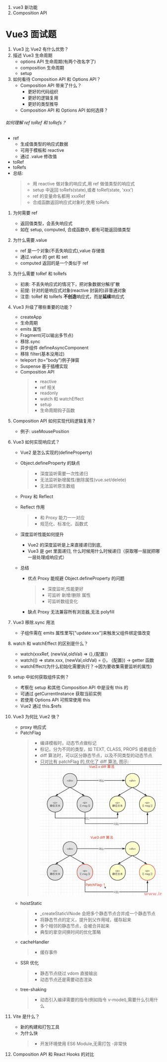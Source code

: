 1. vue3 新功能
2. Composition API

# Vue3 面试题

1. Vue3 比 Vue2 有什么优势？
2. 描述 Vue3 生命周期
   - options API 生命周期(有两个改名字了)
   - composition 生命周期
   - setup
3. 如何看待 Composition API 和 Options API？
   - Composition API 带来了什么？
     - 更好的代码组织
     - 更好的逻辑复用
     - 更好的类型推导
   - Composition API 和 Options API 如何选择？

###### 如何理解 ref toRef 和 toRefs？

- ref
  - 生成值类型的响应式数据
  - 可用于模板和 reactive
  - 通过 .value 修改值
- toRef
- toRefs
- 总结:
  > - 用 reactive 做对象的响应式,用 ref 做值类型的响应式
  > - setup 中返回 toRefs(state),或者 toRef(state, 'xxx')
  > - ref 的变量命名都用 xxxRef
  > - 合成函数返回响应式对象时,使用 toRefs

1. 为何需要 ref

   - 返回值类型，会丢失响应式
   - 如在 setup, computed, 合成函数中, 都有可能返回值类型

2. 为什么需要.value

   - ref 是一个对象(不丢失响应式),value 存储值
   - 通过.value 的 get 和 set
   - computed 返回的是一个类似于 ref

3. 为什么需要 toRef 和 toRefs

   - 初衷: 不丢失响应式的情况下，把对象数据分解/扩散
   - 前提: 针对的是响应式对象(reactive 封装的)非普通对象
   - 注意: toRef 和 toRefs **不创造**响应式，而是**延续**响应式

4. Vue3 升级了哪些重要的功能？

   - createApp
   - 生命周期
   - emits 属性
   - Fragment(可以输出多节点)
   - 移除.sync
   - 异步组件 defineAsyncComponent
   - 移除 filter(基本没用过)
   - teleport (to="body")例子弹窗
   - Suspense 基于插槽实现
   - Composition API
     > - reactive
     > - ref 相关
     > - readonly
     > - watch 和 watchEffect
     > - setup
     > - 生命周期钩子函数

5. Composition API 如何实现代码逻辑复用？

   - 例子: useMousePosition

6. Vue3 如何实现响应式？

   - Vue2 是怎么实现的(defineProperty)
   - Object.defineProperty 的缺点
     > - 深度监听需要一次性递归
     > - 无法监听新增属性/删除属性(vue.$set/$delete)
     > - 无法监听原生数组
   - Proxy 和 Reflect
   - Reflect 作用

     > - 和 Proxy 能力一一对应
     > - 规范化、标准化、函数式

   - 深度监听性能如何提升

     - Vue2 的深度监听是上来直接递归到底,
     - Vue3 是 get 里面递归, 什么时候用什么时候递归（获取哪一层就把哪一层处理成响应式）

   - 总结

     - 优点 Proxy 能规避 Object.defineProperty 的问题
       > - 深度监听,性能更好
       > - 可监听 新增/删除 属性
       > - 可监听数组变化
     - 缺点 Proxy 无法兼容所有浏览器,无法 polyfill

7. Vue3 移除.sync 用法

   - 子组件需在 emits 属性里写["update:xxx"]来触发父组件绑定值改变

8. watch 和 watchEffect 的区别是什么？

   - watch(xxxRef, (newVal,oldVal) => {},{配置})
   - watch(() => state.xxx, (newVal,oldVal) = {}， {配置}) -> getter 函数
   - watchEffect(为什么初始化需要执行？->因为要收集需要监听的属性)

9. setup 中如何获取组件实例？

   - 考察在 setup 和其他 Composition API 中是没有 this 的
   - 可通过 getCurrentInstance 获取当前实例
   - 若使用 Options API 可照常使用 this
   - Vue2 通过 this.$refs

10. Vue3 为何比 Vue2 快？

    - proxy 响应式
    - PatchFlag
      > - 编译模板时，动态节点做标记
      > - 标记，分为不同的类型，如 TEXT, CLASS, PROPS 或者组合
      > - diff 算法时，可以区分静态节点，以及不同类型的动态节点
      > - 只对比有 patchFlag 的,优化了 diff 算法, 图示: ![](assets/diff算法对比.png)
    - hoistStatic
      > - \_createStaticVNode 会把多个静态节点合并成一个静态节点
      > - 将静态节点的定义，提升到父作用域，缓存起来
      > - 多个相邻的静态节点，会被合并起来
      > - 典型的拿空间换时间的优化策略
    - cacheHandler
      > - 缓存事件
    - SSR 优化
      > - 静态节点绕过 vdom 直接输出
      > - 动态节点还是需要动态渲染
    - tree-shaking
      > - 动态引入编译需要的指令(例如指令 v-model),需要什么引用什么

11. Vite 是什么？

    - 新的构建和打包工具
    - 为什么快
      > - 开发环境使用 ES6 Module,无需打包 -非常快

12. Composition API 和 React Hooks 的对比
